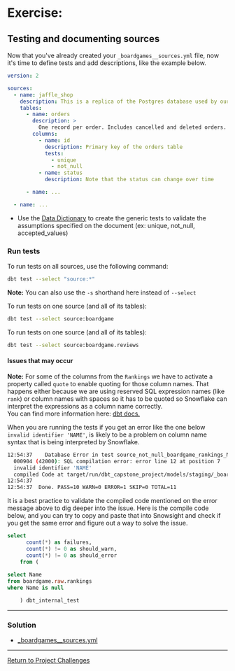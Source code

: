 # Exercise:

## Testing and documenting sources

Now that you've already created your `_boardgames__sources.yml` file, now it's time to define tests and add descriptions, like the example below.

``` yaml
version: 2

sources:
  - name: jaffle_shop
    description: This is a replica of the Postgres database used by our app
    tables:
      - name: orders
        description: >
          One record per order. Includes cancelled and deleted orders.
        columns:
          - name: id
            description: Primary key of the orders table
            tests:
              - unique
              - not_null
          - name: status
            description: Note that the status can change over time

      - name: ...

  - name: ...
```

- Use the [Data Dictionary](https://docs.google.com/spreadsheets/d/1W3oXg2I52cy2oLPJQz7Ah4a8TQGju9yByI57JWWFbEc/edit?usp=drive_link) to create the generic tests to validate the assumptions specified on the document (ex: unique, not_null, accepted_values)


### Run tests
To run tests on all sources, use the following command:
```bash
dbt test --select "source:*"
``` 
**Note:** You can also use the `-s` shorthand here instead of `--select`

To run tests on one source (and all of its tables):
```bash
dbt test --select source:boardgame
``` 

To run tests on one source (and all of its tables):
```bash
dbt test --select source:boardgame.reviews
``` 
#### Issues that may occur
**Note:** For some of the columns from the `Rankings` we have to activate a property called `quote` to enable quoting for those column names. That happens either because we are using reserved SQL expression names (like `rank`) or column names with spaces so it has to be quoted so Snowflake can interpret the expressions as a column name correctly.   
You can find more information here: [dbt docs.](https://docs.getdbt.com/reference/resource-properties/quote)

When you are running the tests if you get an error like the one below `invalid identifier 'NAME'`, is likely to be a problem on column name syntax that is being interpreted by Snowflake.

```bash
12:54:37    Database Error in test source_not_null_boardgame_rankings_Name (models/staging/_boardgames__sources.yml)
  000904 (42000): SQL compilation error: error line 12 at position 7
  invalid identifier 'NAME'
  compiled Code at target/run/dbt_capstone_project/models/staging/_boardgames__sources.yml/source_not_null_boardgame_rankings_Name.sql
12:54:37  
12:54:37  Done. PASS=10 WARN=0 ERROR=1 SKIP=0 TOTAL=11
```

It is a best practice to validate the compiled code mentioned on the error message above to dig deeper into the issue.
Here is the compile code below, and you can try to copy and paste that into Snowsight and check if you get the same error and figure out a way to solve the issue.

```sql
select
      count(*) as failures,
      count(*) != 0 as should_warn,
      count(*) != 0 as should_error
    from (
      
select Name
from boardgame.raw.rankings
where Name is null

    ) dbt_internal_test
```

---

### Solution
- [_boardgames__sources.yml](./staging/_boardgames__sources.yml)

---

[Return to Project Challenges](../../../README.md#9-project-challenges)